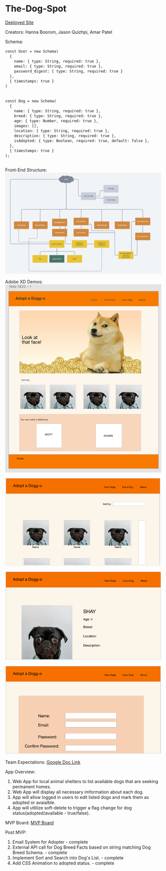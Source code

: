 # The-Dog-Spot

[Deployed Site](https://the-dog-spot.netlify.app/)

Creators: Hanna Boorom, Jason Quizhpi, Amar Patel

Schema:

```
const User = new Schema(
  {
    name: { type: String, required: true },
    email: { type: String, required: true },
    password_digest: { type: String, required: true }
  },
  { timestamps: true }
)


const Dog = new Schema(
  {
    name: { type: String, required: true },
    breed: { type: String, required: true },
    age: { type: Number, required: true },
    images: [],
    location: { type: String, required: true },
    description: { type: String, required: true },
    isAdopted: { type: Boolean, required: true, default: false },
  },
  { timestamps: true }
);


```

Front-End Structure:
![Whimsical Diagram](https://github.com/amarp86/The-Dog-Spot/blob/dev/Screen%20Shot%202021-03-08%20at%201.57.32%20PM.png)

Adobe XD Demos:
![Front Page](https://github.com/amarp86/The-Dog-Spot/blob/dev/Adobe%20XD%20FrontPage.png)

![Dog List](https://github.com/amarp86/The-Dog-Spot/blob/dev/AdobeXD%20Dog%20List.png)

![Dog Detail](https://github.com/amarp86/The-Dog-Spot/blob/dev/AdobeXD%20Detail.png)

![Sample Form](https://github.com/amarp86/The-Dog-Spot/blob/dev/AdobeXD%20Form.png)

Team Expectations:
[Google Doc Link](https://docs.google.com/document/d/e/2PACX-1vRJvBFhamLdhd8FuCzWC0053Q8ADoPnr4qJiDSAVrL8B2Awl28F5DWS5smkcC5bglCkZc4lsrpLuKSA/pub)

App Overview:

1. Web App for local animal shelters to list available dogs that are seeking permanent homes.
2. Web App will display all necessary imformation about each dog.
3. App will allow logged in users to edit listed dogs and mark them as adopted or avaialble.
4. App will utlilize soft-delete to trigger a flag change for dog status(adopted/available - true/false).

MVP Board:
[MVP Board](https://github.com/amarp86/The-Dog-Spot/projects/1)

Post MVP:

1. Email System for Adopter - complete
2. External API call for Dog Breed Facts based on string matching Dog Breed Schema. - complete
3. Implement Sort and Search into Dog's List. - complete
4. Add CSS Animation to adopted status. - complete
